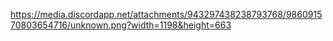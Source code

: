 https://media.discordapp.net/attachments/943297438238793768/986091570803654716/unknown.png?width=1198&height=663

